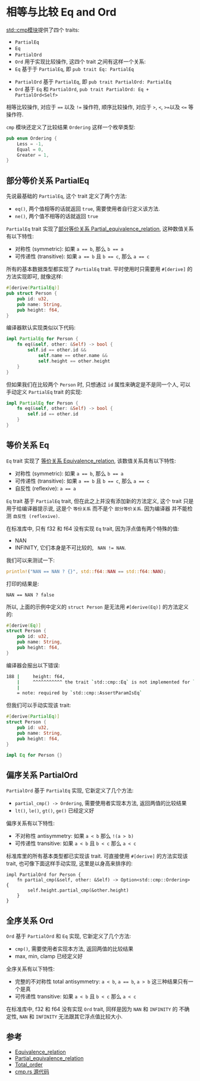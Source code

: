 
# 相等与比较 Eq and Ord

[std::cmp模块](https://doc.rust-lang.org/std/cmp/index.html)提供了四个 traits:
- `PartialEq`
- `Eq`
- `PartialOrd`
- `Ord`
用于实现比较操作, 这四个 trait 之间有这样一个关系:
- `Eq` 基于于 `PartialEq`, 即 `pub trait Eq: PartialEq`
* `PartialOrd` 基于 `PartialEq`, 即 `pub trait PartialOrd: PartialEq`
* `Ord` 基于 `Eq` 和 `PartialOrd`, `pub trait PartialOrd: Eq + PartialOrd<Self>`

相等比较操作, 对应于 `==` 以及 `!=` 操作符,
顺序比较操作, 对应于 `>`, `<`, `>=`以及 `<=` 等操作符.

`cmp` 模块还定义了比较结果 `Ordering` 这样一个枚举类型:
```rust
pub enum Ordering {
    Less = -1,
    Equal = 0,
    Greater = 1,
}
```

## 部分等价关系 PartialEq

先说最基础的 `PartialEq`, 这个 trait 定义了两个方法:
- `eq()`, 两个值相等的话就返回 `true`, 需要使用者自行定义该方法.
- `ne()`, 两个值不相等的话就返回 `true`

`PartialEq` trait 实现了[部分等价关系 Partial_equivalence_relation](https://en.wikipedia.org/wiki/Partial_equivalence_relation),
这种数值关系有以下特性:
- 对称性 (symmetric): 如果 `a == b`, 那么 `b == a`
- 可传递性 (transitive): 如果 `a == b` 且 `b == c`, 那么 `a == c`


所有的基本数据类型都实现了 `PartialEq` trait. 平时使用时只需要用 `#[derive]` 的方法实现即可, 就像这样:
```rust
#[derive(PartialEq)]
pub struct Person {
    pub id: u32,
    pub name: String,
    pub height: f64,
}
```

编译器默认实现类似以下代码:
```rust
impl PartialEq for Person {
    fn eq(&self, other: &Self) -> bool {
        self.id == other.id &&
            self.name == other.name &&
            self.height == other.height
    }
}
```

但如果我们在比较两个 `Person` 时, 只想通过 `id` 属性来确定是不是同一个人, 可以
手动定义 `PartialEq` trait 的实现:
```rust
impl PartialEq for Person {
    fn eq(&self, other: &Self) -> bool {
        self.id == other.id
    }
}
```

## 等价关系 Eq
`Eq` trait 实现了 [等价关系 Equivalence_relation](https://en.wikipedia.org/wiki/Equivalence_relation),
该数值关系具有以下特性:
- 对称性 (symmetric): 如果 `a == b`, 那么 `b == a`
- 可传递性 (transitive): 如果 `a == b` 且 `b == c`, 那么 `a == c`
- 自反性 (reflexive): `a == a`


`Eq` trait 基于 `PartialEq` trait, 但在此之上并没有添加新的方法定义, 这个 trait
只是用于给编译器提示说, 这是个 `等份关系` 而不是个 `部分等价关系`. 因为编译器
并不能检测 `自反性 (reflexive)`.


在标准库中, 只有 f32 和 f64 没有实现 `Eq` trait, 因为浮点值有两个特殊的值:
- NAN
- INFINITY, 它们本身是不可比较的, ` NAN != NAN`.


我们可以来测试一下:
```rust
println!("NAN == NAN ? {}", std::f64::NAN == std::f64::NAN);
```

打印的结果是:
```text
NAN == NAN ? false
```

所以, 上面的示例中定义的 `struct Person` 是无法用 `#[derive(Eq)]` 的方法定义的:
```rust
#[derive(Eq)]
struct Person {
    pub id: u32,
    pub name: String,
    pub height: f64,
}
```

编译器会报出以下错误:
```bash
188 |     height: f64,
    |     ^^^^^^^^^^^ the trait `std::cmp::Eq` is not implemented for `f64`
    |
    = note: required by `std::cmp::AssertParamIsEq`
```

但我们可以手动实现该 trait:
```rust
#[derive(PartialEq)]
struct Person {
    pub id: u32,
    pub name: String,
    pub height: f64,
}

impl Eq for Person {}
```

## 偏序关系 PartialOrd
`PartialOrd` 基于 `PartialEq` 实现, 它新定义了几个方法:
- `partial_cmp() -> Ordering`, 需要使用者实现本方法, 返回两值的比较结果
- `lt()`, `le()`, `gt()`, `ge()` 已经定义好

偏序关系有以下特性:
- 不对称性 antisymmetry: 如果 `a < b` 那么 `!(a > b)`
- 可传递性 transitive: 如果 `a < b` 且 `b < c` 那么 `a < c`

标准库里的所有基本类型都已实现该 trait. 可直接使用 `#[derive]` 的方法实现该 trait,
也可像下面这样手动实现, 这里是以身高来排序的:
```no_run
impl PartialOrd for Person {
    fn partial_cmp(&self, other: &Self) -> Option<std::cmp::Ordering> {
        self.height.partial_cmp(&other.height)
    }
}
```

## 全序关系 Ord
`Ord` 基于 `PartialOrd` 和 `Eq` 实现, 它新定义了几个方法:
- `cmp()`, 需要使用者实现本方法, 返回两值的比较结果
- max, min, clamp 已经定义好

全序关系有以下特性:
- 完整的不对称性 total antisymmetry: `a < b`, `a == b`, `a > b` 这三种结果只有一个是真
- 可传递性 transitive: 如果 `a < b` 且 `b < c` 那么 `a < c`

在标准库中, f32 和 f64 没有实现 `Ord` trait, 同样是因为 `NAN` 和 `INFINITY` 的
不确定性, `NAN` 和 `INFINITY` 无法跟其它浮点值比较大小.

## 参考
- [Equivalence_relation](https://en.wikipedia.org/wiki/Equivalence_relation)
- [Partial_equivalence_relation](https://en.wikipedia.org/wiki/Partial_equivalence_relation)
- [Total_order](https://en.wikipedia.org/wiki/Total_order)
- [cmp.rs 源代码](https://doc.rust-lang.org/src/core/cmp.rs.html)
